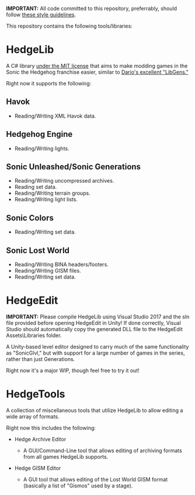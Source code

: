 **IMPORTANT:** All code committed to this repository, preferrably, should follow [these style guidelines](https://github.com/Radfordhound/HedgeLib/wiki/Code-Style).

This repository contains the following tools/libraries:

# HedgeLib
A C# library [under the MIT license](https://github.com/Radfordhound/HedgeLib/blob/master/License.txt) that aims to make modding games in the Sonic the Hedgehog franchise easier, similar to [Dario's excellent "LibGens."](https://github.com/DarioSamo/libgens-sonicglvl)

Right now it supports the following:

## Havok
- Reading/Writing XML Havok data.

## Hedgehog Engine
- Reading/Writing lights.

## Sonic Unleashed/Sonic Generations
- Reading/Writing uncompressed archives.
- Reading set data.
- Reading/Writing terrain groups.
- Reading/Writing light lists.

## Sonic Colors
- Reading/Writing set data.

## Sonic Lost World
- Reading/Writing BINA headers/footers.
- Reading/Writing GISM files.
- Reading/Writing set data.

# HedgeEdit
**IMPORTANT:** Please compile HedgeLib using Visual Studio 2017 and the sln file provided before opening HedgeEdit in Unity!
If done correctly, Visual Studio should automatically copy the generated DLL file to the HedgeEdit Assets\Libraries folder.


A Unity-based level editor designed to carry much of the same functionality as "SonicGlvl," but with support for a large number of games in the series, rather than just Generations.

Right now it's a major WIP, though feel free to try it out!

# HedgeTools
A collection of miscellaneous tools that utilize HedgeLib to allow editing a wide array of formats.

Right now this includes the following:

- Hedge Archive Editor
  * A GUI/Command-Line tool that allows editing of archiving formats from all games HedgeLib supports.

- Hedge GISM Editor
  * A GUI tool that allows editing of the Lost World GISM format (basically a list of "Gismos" used by a stage).
